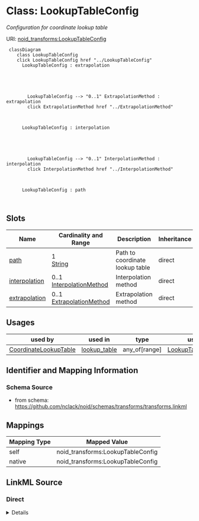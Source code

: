 

# Class: LookupTableConfig 


_Configuration for coordinate lookup table_





URI: [noid_transforms:LookupTableConfig](https://github.com/nclack/noid/schemas/transforms/LookupTableConfig)






```mermaid
 classDiagram
    class LookupTableConfig
    click LookupTableConfig href "../LookupTableConfig"
      LookupTableConfig : extrapolation
        
          
    
        
        
        LookupTableConfig --> "0..1" ExtrapolationMethod : extrapolation
        click ExtrapolationMethod href "../ExtrapolationMethod"
    

        
      LookupTableConfig : interpolation
        
          
    
        
        
        LookupTableConfig --> "0..1" InterpolationMethod : interpolation
        click InterpolationMethod href "../InterpolationMethod"
    

        
      LookupTableConfig : path
        
      
```




<!-- no inheritance hierarchy -->


## Slots

| Name | Cardinality and Range | Description | Inheritance |
| ---  | --- | --- | --- |
| [path](path.md) | 1 <br/> [String](String.md) | Path to coordinate lookup table | direct |
| [interpolation](interpolation.md) | 0..1 <br/> [InterpolationMethod](InterpolationMethod.md) | Interpolation method | direct |
| [extrapolation](extrapolation.md) | 0..1 <br/> [ExtrapolationMethod](ExtrapolationMethod.md) | Extrapolation method | direct |





## Usages

| used by | used in | type | used |
| ---  | --- | --- | --- |
| [CoordinateLookupTable](CoordinateLookupTable.md) | [lookup_table](lookup_table.md) | any_of[range] | [LookupTableConfig](LookupTableConfig.md) |






## Identifier and Mapping Information







### Schema Source


* from schema: https://github.com/nclack/noid/schemas/transforms/transforms.linkml




## Mappings

| Mapping Type | Mapped Value |
| ---  | ---  |
| self | noid_transforms:LookupTableConfig |
| native | noid_transforms:LookupTableConfig |







## LinkML Source

<!-- TODO: investigate https://stackoverflow.com/questions/37606292/how-to-create-tabbed-code-blocks-in-mkdocs-or-sphinx -->

### Direct

<details>
```yaml
name: LookupTableConfig
description: Configuration for coordinate lookup table
from_schema: https://github.com/nclack/noid/schemas/transforms/transforms.linkml
attributes:
  path:
    name: path
    description: Path to coordinate lookup table
    from_schema: https://github.com/nclack/noid/schemas/transforms/transforms.linkml
    domain_of:
    - DisplacementConfig
    - LookupTableConfig
    range: string
    required: true
  interpolation:
    name: interpolation
    description: Interpolation method
    from_schema: https://github.com/nclack/noid/schemas/transforms/transforms.linkml
    domain_of:
    - DisplacementConfig
    - LookupTableConfig
    range: InterpolationMethod
  extrapolation:
    name: extrapolation
    description: Extrapolation method
    from_schema: https://github.com/nclack/noid/schemas/transforms/transforms.linkml
    domain_of:
    - DisplacementConfig
    - LookupTableConfig
    range: ExtrapolationMethod

```
</details>

### Induced

<details>
```yaml
name: LookupTableConfig
description: Configuration for coordinate lookup table
from_schema: https://github.com/nclack/noid/schemas/transforms/transforms.linkml
attributes:
  path:
    name: path
    description: Path to coordinate lookup table
    from_schema: https://github.com/nclack/noid/schemas/transforms/transforms.linkml
    alias: path
    owner: LookupTableConfig
    domain_of:
    - DisplacementConfig
    - LookupTableConfig
    range: string
    required: true
  interpolation:
    name: interpolation
    description: Interpolation method
    from_schema: https://github.com/nclack/noid/schemas/transforms/transforms.linkml
    alias: interpolation
    owner: LookupTableConfig
    domain_of:
    - DisplacementConfig
    - LookupTableConfig
    range: InterpolationMethod
  extrapolation:
    name: extrapolation
    description: Extrapolation method
    from_schema: https://github.com/nclack/noid/schemas/transforms/transforms.linkml
    alias: extrapolation
    owner: LookupTableConfig
    domain_of:
    - DisplacementConfig
    - LookupTableConfig
    range: ExtrapolationMethod

```
</details>